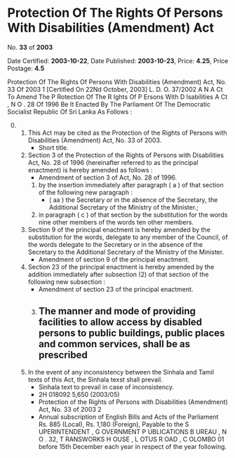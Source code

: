 # Protection Of The Rights Of Persons With Disabilities (Amendment) Act

No. **33** of **2003**

Date Certified: **2003-10-22**, Date Published: **2003-10-23**, Price: **4.25**, Price Postage: **4.5**

Protection Of The Rights Of Persons With Disabilities (Amendment) Act, No. 33 Of 2003 1
[Certified On 22Nd October, 2003]
L. D.  O. 37/2002
A N  A Ct   To   Amend   The  P Rotection   Of   The  R Ights   Of  P Ersons
With  D Isabilities  A Ct , N O . 28  Of  1996
Be It Enacted By The Parliament Of The Democratic Socialist Republic Of Sri Lanka As Follows :

0. 
    1. This Act may be cited as the Protection of the Rights of Persons with Disabilities  (Amendment) Act, No. 33  of 2003.
        - Short title.
    2. Section 3 of the Protection of the Rights of Persons with Disabilities Act, No. 28 of 1996 (hereinafter referred to as the principal enactment) is hereby amended as follows :
        - Amendment of section 3 of Act, No. 28 of 1996.
        1. by the insertion immediately after paragraph ( a ) of that section of the following new paragraph :
            - ( aa ) the Secretary or in the absence of the Secretary, the Additional Secretary of the Ministry of the Minister.;
        2. in paragraph ( c ) of that section by the substitution for the words nine other members of the words ten other members.
    3. Section 9 of the principal enactment is hereby amended by the substitution for the words, delegate to any member of the Council, of the words delegate to the Secretary or in the absence of the Secretary to the Additional Secretary of the Ministry of the Minister.
        - Amendment of section 9 of the principal enactment.
    4. Section 23 of the principal enactment is hereby amended by the addition immediately after subsection (2) of that section of the following new subsection :
        - Amendment of section 23 of the principal enactment.
        3. The manner and mode of providing facilities to allow access by disabled persons to public buildings, public places and common services, shall be as prescribed
            - 
    5. In the event of any inconsistency between the Sinhala and Tamil texts of this Act, the Sinhala texst shall prevail.
        - Sinhala text to prevail in case of inconsistency.
        - 2H 018092 5,650  (2003/05)
        - Protection of the Rights of Persons with Disabilities (Amendment) Act, No. 33 of 2003 2
        - Annual subscription of English Bills and Acts of the Parliament Rs. 885 (Local), Rs. 1,180       (Foreign), Payable to the S UPERINTENDENT , G OVERNMENT  P UBLICATIONS  B UREAU , N O . 32,  T RANSWORKS   H OUSE ,  L OTUS R OAD ,  C OLOMBO  01  before  15th  December  each  year  in   respect   of the year following.